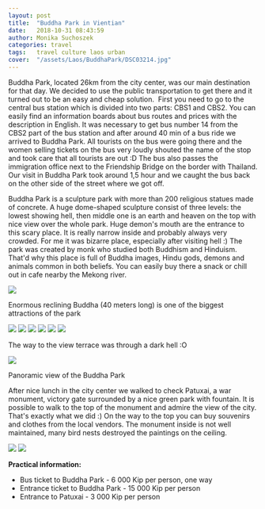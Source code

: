 ```yaml
---
layout: post
title:  "Buddha Park in Vientian"
date:   2018-10-31 08:43:59
author: Monika Suchoszek
categories: travel
tags:	travel culture laos urban
cover:  "/assets/Laos/BuddhaPark/DSC03214.jpg"
---
```


Buddha Park, located 26km from the city center, was our main destination for that day. We decided to use 
the public transportation to get there and it turned out to be an easy and cheap solution.  First you need 
to go to the central bus station which is divided into two parts: CBS1 and CBS2. You can easily find an 
information boards about bus routes and prices with the description in English. It was necessary to get 
bus number 14 from the CBS2 part of the bus station and after around 40 min of a bus ride we arrived to 
Buddha Park. All tourists on the bus were going there and the women selling tickets on the bus very loudly 
shouted the name of the stop and took care that all tourists are out :D The bus also passes the immigration 
office next to the Friendship Bridge on the border with Thailand. Our visit in Buddha Park took around 
1,5 hour and we caught the bus back on the other side of the street where we got off.

Buddha Park is a sculpture park with more than 200 religious statues made of concrete. A huge dome-shaped 
sculpture consist of three levels: the lowest showing hell, then middle one is an earth and heaven on the 
top with nice view over the whole park. Huge demon's mouth are the entrance to this scary place. It is 
really narrow inside and probably always very crowded. For me it was bizarre place, especially after 
visiting hell :) The park was created by monk who studied both Buddhism and Hinduism. That'd why this place 
is full of Buddha images, Hindu gods, demons and animals common in both beliefs. You can easily buy there a 
snack or chill out in cafe nearby the Mekong river.

<img src="/assets/Laos/BuddhaPark/DSC03214.jpg"/>
<p class="caption">Enormous reclining Buddha (40 meters long) is one of the biggest attractions of the park</p>
<img src="/assets/Laos/BuddhaPark/DSC03228.jpg">
<img src="/assets/Laos/BuddhaPark/DSC03211.jpg">
<img src="/assets/Laos/BuddhaPark/DSC03239.jpg">
<img src="/assets/Laos/BuddhaPark/DSC03210.jpg">
<img src="/assets/Laos/BuddhaPark/IMG_20180413_110811403.jpg" />
<img src="/assets/Laos/BuddhaPark/IMG_20180413_111236224_LL.jpg">
<p class="caption">The way to the view terrace was through a dark hell :O</p>
<img src="/assets/Laos/BuddhaPark/DSC03249.jpg">
<p class="caption">Panoramic view of the Buddha Park</p>

After nice lunch in the city center we walked to check Patuxai, a war monument, victory gate surrounded
by a nice green park with fountain. It is possible to walk to the top of the monument and admire the 
view of the city. That's exactly what we did :) On the way to the top you can buy souvenirs and clothes 
from the local vendors. The monument inside is not well maintained, many bird nests destroyed the 
paintings on the ceiling.
 
<img src="/assets/Laos/BuddhaPark/DSC03264.jpg" />
<img src="/assets/Laos/BuddhaPark/DSC03266.jpg" />

__Practical information:__
  * Bus ticket to Buddha Park - 6 000 Kip per person, one way
  * Entrance ticket to Buddha Park - 15 000 Kip per person
  * Entrance to Patuxai - 3 000 Kip per person
